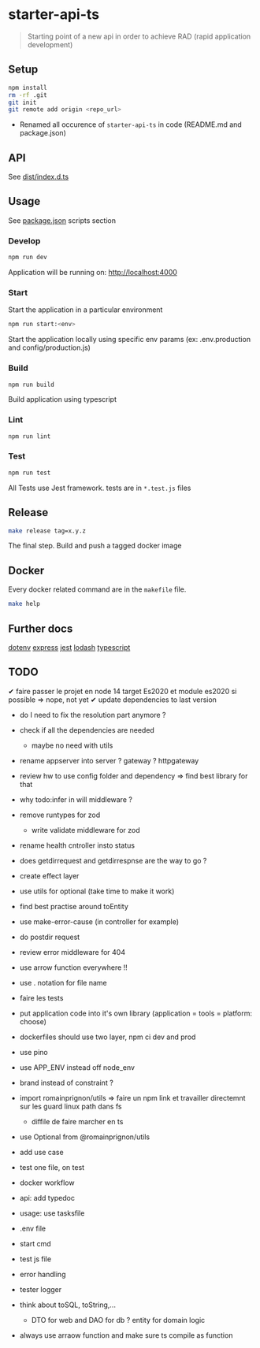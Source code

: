 # starter-api-ts

> Starting point of a new api in order to achieve RAD (rapid application development)

## Setup
```sh
npm install
rm -rf .git
git init
git remote add origin <repo_url>
```
- Renamed all occurence of `starter-api-ts` in code (README.md and package.json)

## API
See [dist/index.d.ts](dist/index.d.ts)

## Usage

See [package.json](package.json) scripts section

### Develop
```sh
npm run dev
```
Application will be running on: [http://localhost:4000](http://localhost:4000)

### Start
Start the application in a particular environment
```sh
npm run start:<env>
```
Start the application locally using specific env params (ex: .env.production and config/production.js)

### Build
```sh
npm run build
```
Build application using typescript

### Lint
```sh
npm run lint
```

### Test
```sh
npm run test
```
All Tests use Jest framework. tests are in  `*.test.js` files

## Release
```sh
make release tag=x.y.z
```
The final step.
Build and push a tagged docker image

## Docker
Every docker related command are in the `makefile` file.
```sh
make help
```

## Further docs
[dotenv](https://github.com/motdotla/dotenv)
[express](http://expressjs.com/en/4x/api.html)
[jest](https://facebook.github.io/jest/docs/en/getting-started.html)
[lodash](https://lodash.com/docs)
[typescript](https://www.typescriptlang.org/docs/index.html)


## TODO
✔  faire passer le projet en node 14 target Es2020 et module es2020 si possible => nope, not yet
✔ update dependencies to last version
  - do I need to fix the resolution part anymore ?
  - check if all the dependencies are needed
    - maybe no need with utils
- rename appserver into server ? gateway ? httpgateway
- review hw to use config folder and dependency => find best library for that
- why todo:infer in will middleware ?
- remove runtypes for zod
  - write validate middleware for zod
- rename health cntroller insto status
- does getdirrequest and getdirrespnse are the way to go ?
- create effect layer
- use utils for optional (take time to make it work)
- find best practise around toEntity
- use make-error-cause (in controller for example)
- do postdir request
- review error middleware for 404
- use arrow function everywhere !!
- use . notation for file name
- faire les tests 
- put application code into it's own library (application = tools = platform: choose)
- dockerfiles should use two layer, npm ci dev and prod
- use pino

- use APP_ENV instead off node_env
- brand instead of constraint ?
- import romainprignon/utils => faire un npm link et travailler directemnt sur les guard linux path dans fs
  - diffile de faire marcher en ts
- use Optional from @romainprignon/utils
- add use case
- test one file, on test
- docker workflow
- api: add typedoc
- usage: use tasksfile
- .env file
- start cmd
- test js file
- error handling
- tester logger
- think about toSQL, toString,...
  - DTO for web and DAO for db ? entity for domain logic
- always use arraow function and make sure ts compile as function

